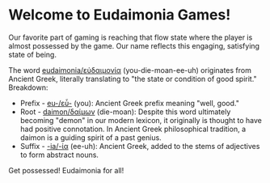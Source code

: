 # Welcome to Eudaimonia Games!

Our favorite part of gaming is reaching that flow state where the player is almost possessed by the game. Our name reflects this engaging, satisfying state of being.

The word [eudaimonia/εὐδαιμονία](https://en.wikipedia.org/wiki/Eudaimonia) (you-die-moan-ee-uh) originates from Ancient Greek, literally translating to "the state or condition of good spirit." Breakdown:
- Prefix - [eu-/εὖ-](https://en.wiktionary.org/wiki/eu-) (you): Ancient Greek prefix meaning "well, good."
- Root - [daimon/δαίμων](https://en.wikipedia.org/wiki/Daimon) (die-moan): Despite this word ultimately becoming "demon" in our modern lexicon, it originally is thought to have had positive connotation. In Ancient Greek philosophical tradition, a daimon is a guiding spirit of a past genius.
- Suffix - [-ia/-ία](https://en.wiktionary.org/wiki/-%CE%AF%CE%B1#Ancient_Greek) (ee-uh): Ancient Greek, added to the stems of adjectives to form abstract nouns.

Get possessed! Eudaimonia for all!
